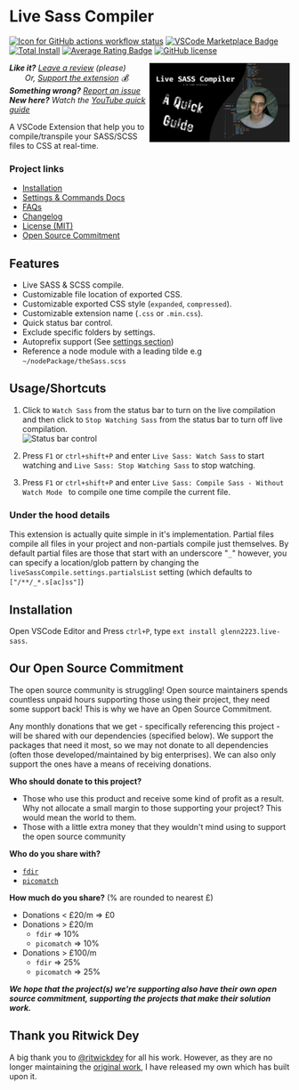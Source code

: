 # Live Sass Compiler

[![Icon for GitHub actions workflow status](https://img.shields.io/github/actions/workflow/status/glenn2223/vscode-live-sass-compiler/test.yml?style=for-the-badge&label=Test)](https://github.com/glenn2223/vscode-live-sass-compiler/actions/workflows/test.yml)
[![VSCode Marketplace Badge](https://img.shields.io/vscode-marketplace/v/glenn2223.live-sass.svg?label=VSCode%20Marketplace&style=for-the-badge)](https://marketplace.visualstudio.com/items?itemName=glenn2223.live-sass)
[![Total Install](https://img.shields.io/vscode-marketplace/d/glenn2223.live-sass.svg?style=for-the-badge)](https://marketplace.visualstudio.com/items?itemName=glenn2223.live-sass)
[![Average Rating Badge](https://img.shields.io/vscode-marketplace/r/glenn2223.live-sass.svg?style=for-the-badge)](https://marketplace.visualstudio.com/items?itemName=glenn2223.live-sass)
[![GitHub license](https://img.shields.io/badge/license-MIT-blue.svg?style=for-the-badge)](https://github.com/glenn2223/vscode-live-sass-compiler/)

[<img align="right" style="width:50%" src="./images/thumbnail-quick-guide.png" title="Watch the YouTube video">](https://youtu.be/9J__JAgQbS0)

_**Like it?** [Leave a review](https://marketplace.visualstudio.com/items?itemName=glenn2223.live-sass#review-details) (please)  
&emsp;&emsp;Or, [Support the extension](https://github.com/glenn2223/vscode-live-sass-compiler?sponsor) 💰  
**Something wrong?** [Report an issue](https://github.com/glenn2223/vscode-live-sass-compiler/issues/new)  
**New here?** Watch the [YouTube quick guide](https://youtu.be/9J__JAgQbS0)_

A VSCode Extension that help you to compile/transpile your SASS/SCSS files to CSS at real-time.

### Project links

-   [Installation](#installation)
-   [Settings & Commands Docs](./docs/settings.md)
-   [FAQs](./docs/faqs.md)
-   [Changelog](CHANGELOG.md)
-   [License (MIT)](LICENSE)
-   [Open Source Commitment](#our-open-source-commitment)

## Features

-   Live SASS & SCSS compile.
-   Customizable file location of exported CSS.
-   Customizable exported CSS style (`expanded`, `compressed`).
-   Customizable extension name (`.css` or `.min.css`).
-   Quick status bar control.
-   Exclude specific folders by settings.
-   Autoprefix support (See [settings section](./docs/settings.md#livesasscompilesettingsautoprefix))
-   Reference a node module with a leading tilde e.g `~/nodePackage/theSass.scss`

## Usage/Shortcuts

1. Click to `Watch Sass` from the status bar to turn on the live compilation and then click to `Stop Watching Sass` from the status bar to turn off live compilation.  
   ![Status bar control](./images/Screenshot/statusbar.jpg)

2. Press `F1` or `ctrl+shift+P` and enter `Live Sass: Watch Sass` to start watching and `Live Sass: Stop Watching Sass` to stop watching.
3. Press `F1` or `ctrl+shift+P` and enter `Live Sass: Compile Sass - Without Watch Mode ` to compile one time compile the current file.

### Under the hood details

This extension is actually quite simple in it's implementation. Partial files compile all files in your project and non-partials compile just themselves. By default partial files are those that start with an underscore "`_`" however, you can specify a location/glob pattern by changing the `liveSassCompile.settings.partialsList` setting (which defaults to `["/**/_*.s[ac]ss"]`)

## Installation

Open VSCode Editor and Press `ctrl+P`, type `ext install glenn2223.live-sass`.

## Our Open Source Commitment

The open source community is struggling! Open source maintainers spends countless unpaid hours supporting those using their project, they need some support back! This is why we have an Open Source Commitment.

Any monthly donations that we get - specifically referencing this project - will be shared with our dependencies (specified below). We support the packages that need it most, so we may not donate to all dependencies (often those developed/maintained by big enterprises). We can also only support the ones have a means of receiving donations.

**Who should donate to this project?**

-   Those who use this product and receive some kind of profit as a result. Why not allocate a small margin to those supporting your project? This would mean the world to them.
-   Those with a little extra money that they wouldn't mind using to support the open source community

**Who do you share with?**

-   [`fdir`](https://github.com/thecodrr/fdir)
-   [`picomatch`](https://github.com/micromatch/picomatch)

**How much do you share?** (% are rounded to nearest £)

-   Donations < £20/m => £0
-   Donations > £20/m
    -   `fdir` => 10%
    -   `picomatch` => 10%
-   Donations > £100/m
    -   `fdir` => 25%
    -   `picomatch` => 25%

**_We hope that the project(s) we're supporting also have their own open source commitment, supporting the projects that make their solution work._**

## Thank you Ritwick Dey

A big thank you to [@ritwickdey](https://github.com/ritwickdey) for all his work. However, as they are no longer maintaining the [original work](https://github.com/ritwickdey/vscode-live-sass-compiler), I have released my own which has built upon it.
